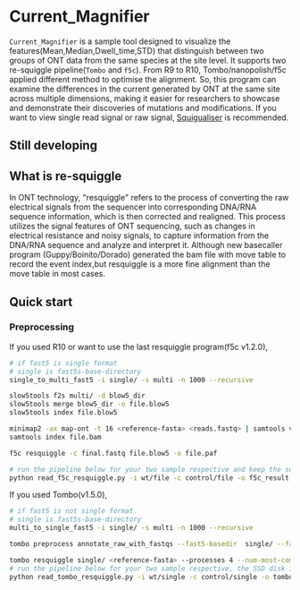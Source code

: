 # Current_Magnifier
`Current_Magnifier` is a sample tool designed to visualize the features(Mean,Median,Dwell_time,STD) that distinguish between two groups of ONT data from the same species at the site level.
It supports two re-squiggle pipeline(`Tombo` and `f5c`). From R9 to R10, Tombo/nanopolish/f5c applied different method to optimise the alignment. So, this program can examine the differences in the current generated by ONT at the same site across multiple dimensions, making it easier for researchers to showcase and demonstrate their discoveries of mutations and modifications.
If you want to view single read signal or raw signal, [Squigualiser](https://github.com/hiruna72/squigualiser) is recommended.

## Still developing
## What is re-squiggle
In ONT technology, "resquiggle" refers to the process of converting the raw electrical signals from the sequencer into corresponding DNA/RNA sequence information, which is then corrected and realigned. 
This process utilizes the signal features of ONT sequencing, such as changes in electrical resistance and noisy signals, to capture information from the DNA/RNA sequence and analyze and interpret it. 
Although new basecaller program (Guppy/Boinito/Dorado) generated the bam file with move table to record the event index,but  resquiggle is a more fine alignment than the move table in most cases.


## Quick start
### Preprocessing
If you used R10 or want to use the last resquiggle program(f5c v1.2.0),
```sh
# if fast5 is single format 
# single is fast5s-base-directory
single_to_multi_fast5 -i single/ -s multi -n 1000 --recursive

slow5tools f2s multi/ -d blow5_dir
slow5tools merge blow5_dir -o file.blow5
slow5tools index file.blow5

minimap2 -ax map-ont -t 16 <reference-fasta> <reads.fastq> | samtools view -hbS -F 260 - | samtools sort -@ 6 -o file.bam
samtools index file.bam

f5c resquiggle -c final.fastq file.blow5 -o file.paf

# run the pipeline below for your two sample respective and keep the suffix of bam pad and blow5 is the same
python read_f5c_resquiggle.py -i wt/file -c control/file -o f5c_result --chrom NC_000xxx --strand + --pos 3929 --len 5

```
If you used Tombo(v1.5.0),
```sh
# if fast5 is not single format 
# single is fast5s-base-directory
multi_to_single_fast5 -i single/ -s multi -n 1000 --recursive

tombo preprocess annotate_raw_with_fastqs --fast5-basedir  single/ --fastq-filenames <reads.fastq>

tombo resquiggle single/ <reference-fasta> --processes 4 --num-most-common-errors 5
# run the pipeline below for your two sample respective, the SSD disk is recommended 
python read_tombo_resquiggle.py -i wt/single -c control/single -o tombo_result --chrom NC_000xxx --strand + --pos 3929 --len 5 --=cpu 4

```





